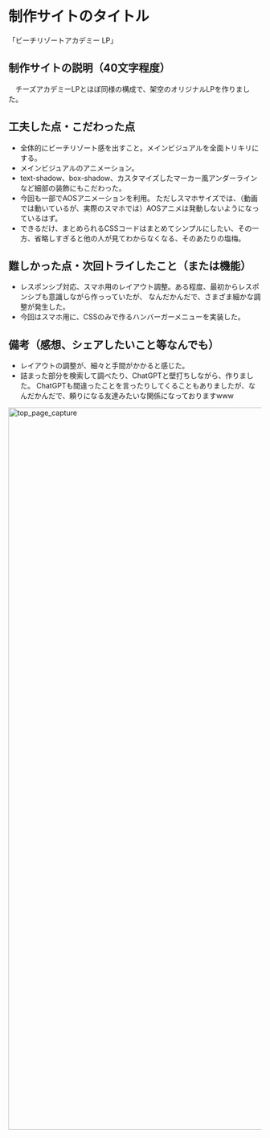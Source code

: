 # 制作サイトのタイトル
「ビーチリゾートアカデミー LP」

## 制作サイトの説明（40文字程度）
　チーズアカデミーLPとほぼ同様の構成で、架空のオリジナルLPを作りました。

## 工夫した点・こだわった点
- 全体的にビーチリゾート感を出すこと。メインビジュアルを全面トリキリにする。
- メインビジュアルのアニメーション。
- text-shadow、box-shadow、カスタマイズしたマーカー風アンダーラインなど細部の装飾にもこだわった。
- 今回も一部でAOSアニメーションを利用。
ただしスマホサイズでは、（動画では動いているが、実際のスマホでは）AOSアニメは発動しないようになっているはず。
- できるだけ、まとめられるCSSコードはまとめてシンプルにしたい、その一方、省略しすぎると他の人が見てわからなくなる、そのあたりの塩梅。


## 難しかった点・次回トライしたこと（または機能）
- レスポンシブ対応、スマホ用のレイアウト調整。ある程度、最初からレスポンシブも意識しながら作っっていたが、
なんだかんだで、さまざま細かな調整が発生した。
- 今回はスマホ用に、CSSのみで作るハンバーガーメニューを実装した。

## 備考（感想、シェアしたいこと等なんでも）
- レイアウトの調整が、細々と手間がかかると感じた。
- 詰まった部分を検索して調べたり、ChatGPTと壁打ちしながら、作りました。
ChatGPTも間違ったことを言ったりしてくることもありましたが、なんだかんだで、頼りになる友達みたいな関係になっておりますwww
<img width="1437" alt="top_page_capture" src="https://github.com/user-attachments/assets/5134a445-98f7-494a-83cd-926c571a1cb4" />
